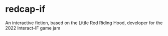 # redcap-if
An interactive fiction, based on the Little Red Riding Hood, developer for the 2022 Interact-IF game jam
